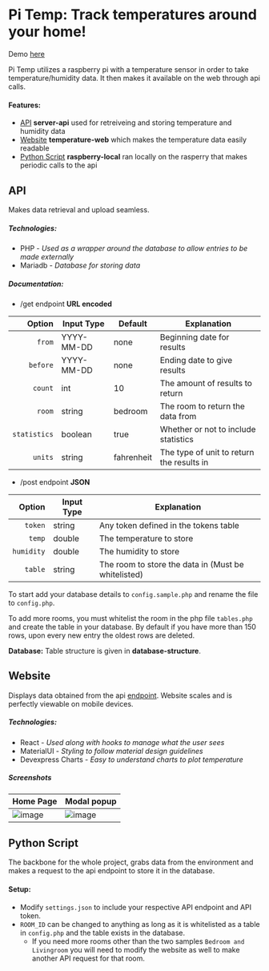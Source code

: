 
# Pi Temp: Track temperatures around your home!

Demo [here](https://temp.mgelsk.com)

Pi Temp utilizes a raspberry pi with a temperature sensor in order to take temperature/humidity data. It then makes it available on the web through api calls.

#### Features:
* [API](#api) __server-api__ used for retreiveing and storing temperature and humidity data
* [Website](#website) __temperature-web__ which makes the temperature data easily readable
* [Python Script](#python-script) __raspberry-local__ ran locally on the rasperry that makes periodic calls to the api

## API
Makes data retrieval and upload seamless.

##### Technologies:
* PHP - *Used as a wrapper around the database to allow entries to be made externally*
* Mariadb - *Database for storing data*

##### Documentation:

* /get endpoint __URL encoded__

|    Option    | Input Type |   Default  | Explanation                               |
|------------:|------------|----------|-------------------------------------------|
| `from`       | YYYY-MM-DD | none       | Beginning date for results                |
| `before`     | YYYY-MM-DD | none       | Ending date to give results               |
| `count`      | int        | 10         | The amount of results to return           |
| `room`       | string     | bedroom    | The room to return the data from          |
| `statistics` | boolean    | true       | Whether or not to include statistics      |
| `units`      | string     | fahrenheit | The type of unit to return the results in |

* /post endpoint __JSON__

|   Option   | Input Type | Explanation                                         |
|----------:|------------|-----------------------------------------------------|
| `token`    | string     | Any token defined in the tokens table               |
| `temp`     | double     | The temperature to store                            |
| `humidity` | double     | The humidity to store                               |
| `table`    | string     | The room to store the data in (Must be whitelisted) |

To start add your database details to `config.sample.php` and rename the file to `config.php`.

To add more rooms, you must whitelist the room in the php file `tables.php` and create the table in your database. By default if you have more than 150 rows, upon every new entry the oldest rows are deleted.

__Database:__ Table structure is given in __database-structure__. 



## Website
Displays data obtained from the api [endpoint](https://api.mgelsk.com/temp/get). Website scales and is perfectly viewable on mobile devices.

##### Technologies:
* React - *Used along with hooks to manage what the user sees*
* MaterialUI - *Styling to follow material design guidelines*
* Devexpress Charts - *Easy to understand charts to plot temperature*

##### Screenshots
| Home Page | Modal popup
|----- | ----- |
| ![image](https://user-images.githubusercontent.com/38901444/91938754-8f49a400-ecc2-11ea-8373-68114fc76b43.png)|![image](https://user-images.githubusercontent.com/38901444/91936501-f749bb80-ecbd-11ea-830f-083d5dfc13d3.png) |



## Python Script
The backbone for the whole project, grabs data from the environment and makes a request to the api endpoint to store it in the database.

#### Setup:
* Modify `settings.json` to include your respective API endpoint and API token.
* `ROOM_ID` can be changed to anything as long as it is whitelisted as a table in `config.php` and the table exists in the database.
	* If you need more rooms other than the two samples `Bedroom and Livingroom` you will need to modify the website as well to make another API request for that room.

